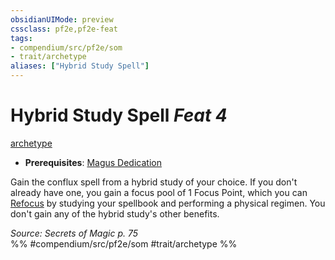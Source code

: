 ```yaml
---
obsidianUIMode: preview
cssclass: pf2e,pf2e-feat
tags:
- compendium/src/pf2e/som
- trait/archetype
aliases: ["Hybrid Study Spell"]
---
```

# Hybrid Study Spell  *Feat 4*  
[archetype](archetype.md "Archetype Feat Trait")  

- **Prerequisites**: [Magus Dedication](magus-dedication-som.md)

Gain the conflux spell from a hybrid study of your choice. If you don't already have one, you gain a focus pool of 1 Focus Point, which you can [Refocus](refocus.md) by studying your spellbook and performing a physical regimen. You don't gain any of the hybrid study's other benefits.

*Source: Secrets of Magic p. 75*  
%% #compendium/src/pf2e/som #trait/archetype %%
